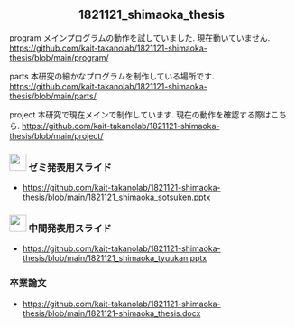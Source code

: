 
<h2 align="center">1821121_shimaoka_thesis</h2>

program
メインプログラムの動作を試していました. 現在動いていません.
https://github.com/kait-takanolab/1821121-shimaoka-thesis/blob/main/program/

parts
本研究の細かなプログラムを制作している場所です.
https://github.com/kait-takanolab/1821121-shimaoka-thesis/blob/main/parts/

project
本研究で現在メインで制作しています. 現在の動作を確認する際はこちら. 
https://github.com/kait-takanolab/1821121-shimaoka-thesis/blob/main/project/

### <img src="https://icooon-mono.com/i/icon_12063/icon_120631_64.png" height="30px;" /> ゼミ発表用スライド

- https://github.com/kait-takanolab/1821121-shimaoka-thesis/blob/main/1821121_shimaoka_sotsuken.pptx

### <img src="https://icooon-mono.com/i/icon_12063/icon_120631_64.png" height="30px;" /> 中間発表用スライド

- https://github.com/kait-takanolab/1821121-shimaoka-thesis/blob/main/1821121_shimaoka_tyuukan.pptx

### 卒業論文
- https://github.com/kait-takanolab/1821121-shimaoka-thesis/blob/main/1821121-shimaoka_thesis.docx
